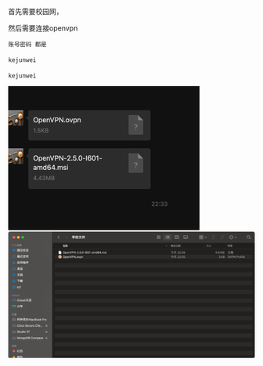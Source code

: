首先需要校园网，

然后需要连接openvpn

```
账号密码 都是

kejunwei

kejunwei

```

<img src="./assets/image-20240629224108244.png" alt="image-20240629224108244" style="zoom:50%;" />

<img src="./assets/image-20240629224220103.png" alt="image-20240629224220103" style="zoom:50%;" />